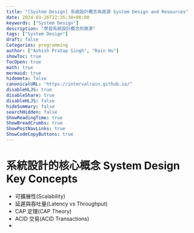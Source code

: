 ```yaml
---
title: "[System Design] 系統設計概念與資源 System Design and Resources"
date: 2024-03-26T22:35:38+08:00
keywords: ["System Design"]
description: "學習系統設計概念的資源"
tags: ["System Design"]
draft: false
Categories: programming
author: ["Ashish Pratap Singh", "Rain Hu"]
showToc: true
TocOpen: true
math: true
mermaid: true
hidemeta: false
canonicalURL: "https://intervalrain.github.io/"
disableHLJS: true
disableShare: true
disableHLJS: false
hideSummary: false
searchHidden: false
ShowReadingTime: true
ShowBreadCrumbs: true
ShowPostNavLinks: true
ShowCodeCopyButtons: true
---
```

# 系統設計的核心概念 System Design Key Concepts
+ 可擴展性(Scalability)
+ 延遲與吞吐量(Latency vs Throughput)
+ CAP 定理(CAP Theory)
+ ACID 交易(ACID Transactions)
+ 